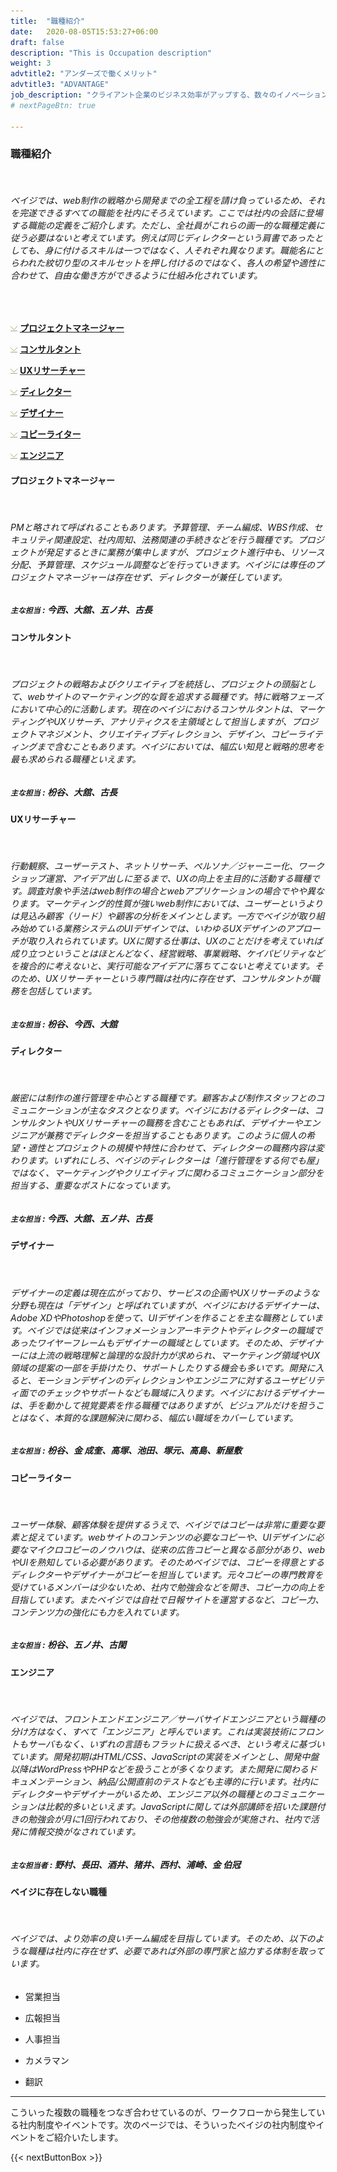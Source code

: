 ```yaml
---
title:  "職種紹介"
date:   2020-08-05T15:53:27+06:00
draft: false
description: "This is Occupation description"
weight: 3
advtitle2: "アンダーズで働くメリット"
advtitle3: "ADVANTAGE"
job_description: "クライアント企業のビジネス効率がアップする、数々のイノベーションをもたらすことが私たちの役割。そのため、どのポジションであっても専門的な知見が磨かれ長期的なキャリアデザインを描くことができます。"
# nextPageBtn: true

---
```


### **職種紹介**
&nbsp;
###### ベイジでは、web制作の戦略から開発までの全工程を請け負っているため、それを完遂できるすべての職能を社内にそろえています。ここでは社内の会話に登場する職能の定義をご紹介します。ただし、全社員がこれらの画一的な職種定義に従う必要はないと考えています。例えば同じディレクターという肩書であったとしても、身に付けるスキルは一つではなく、人それぞれ異なります。職能名にとらわれた紋切り型のスキルセットを押し付けるのではなく、各人の希望や適性に合わせて、自由な働き方ができるように仕組み化されています。
&nbsp;

![Image not available](../../ico_arw_page_anchor.webp "Title")  [**プロジェクトマネージャー**](#プロジェクトマネージャー)   

![Image not available](../../ico_arw_page_anchor.webp "Title")  [**コンサルタント**](#コンサルタント)       

![Image not available](../../ico_arw_page_anchor.webp "Title")  [**UXリサーチャー**](#uxリサーチャー)       

![Image not available](../../ico_arw_page_anchor.webp "Title")  [**ディレクター**](#ディレクター)   

![Image not available](../../ico_arw_page_anchor.webp "Title")  [**デザイナー**](#デザイナー)       

![Image not available](../../ico_arw_page_anchor.webp "Title")  [**コピーライター**](#コピーライター)       

![Image not available](../../ico_arw_page_anchor.webp "Title")  [**エンジニア**](#エンジニア)       

#### **プロジェクトマネージャー**
&nbsp;
###### PMと略されて呼ばれることもあります。予算管理、チーム編成、WBS作成、セキュリティ関連設定、社内周知、法務関連の手続きなどを行う職種です。プロジェクトが発足するときに業務が集中しますが、プロジェクト進行中も、リソース分配、予算管理、スケジュール調整などを行っていきます。ベイジには専任のプロジェクトマネージャーは存在せず、ディレクターが兼任しています。
##### `主な担当` :  今西、大舘、五ノ井、古長

#### **コンサルタント**
&nbsp;
###### プロジェクトの戦略およびクリエイティブを統括し、プロジェクトの頭脳として、webサイトのマーケティング的な質を追求する職種です。特に戦略フェーズにおいて中心的に活動します。現在のベイジにおけるコンサルタントは、マーケティングやUXリサーチ、アナリティクスを主領域として担当しますが、プロジェクトマネジメント、クリエイティブディレクション、デザイン、コピーライティングまで含むこともあります。ベイジにおいては、幅広い知見と戦略的思考を最も求められる職種といえます。 
##### `主な担当` :  枌谷、大舘、古長

#### **UXリサーチャー**
&nbsp;
###### 行動観察、ユーザーテスト、ネットリサーチ、ペルソナ／ジャーニー化、ワークショップ運営、アイデア出しに至るまで、UXの向上を主目的に活動する職種です。調査対象や手法はweb制作の場合とwebアプリケーションの場合でやや異なります。マーケティング的性質が強いweb制作においては、ユーザーというよりは見込み顧客（リード）や顧客の分析をメインとします。一方でベイジが取り組み始めている業務システムのUIデザインでは、いわゆるUXデザインのアプローチが取り入れられています。UXに関する仕事は、UXのことだけを考えていれば成り立つということはほとんどなく、経営戦略、事業戦略、ケイパビリティなどを複合的に考えないと、実行可能なアイデアに落ちてこないと考えています。そのため、UXリサーチャーという専門職は社内に存在せず、コンサルタントが職務を包括しています。
##### `主な担当` :  枌谷、今西、大舘

#### **ディレクター**
&nbsp;
###### 厳密には制作の進行管理を中心とする職種です。顧客および制作スタッフとのコミュニケーションが主なタスクとなります。ベイジにおけるディレクターは、コンサルタントやUXリサーチャーの職務を含むこともあれば、デザイナーやエンジニアが兼務でディレクターを担当することもあります。このように個人の希望・適性とプロジェクトの規模や特性に合わせて、ディレクターの職務内容は変わります。いずれにしろ、ベイジのディレクターは「進行管理をする何でも屋」ではなく、マーケティングやクリエイティブに関わるコミュニケーション部分を担当する、重要なポストになっています。
##### `主な担当` : 今西、大舘、五ノ井、古長

#### **デザイナー**
&nbsp;
###### デザイナーの定義は現在広がっており、サービスの企画やUXリサーチのような分野も現在は「デザイン」と呼ばれていますが、ベイジにおけるデザイナーは、Adobe XDやPhotoshopを使って、UIデザインを作ることを主な職務としています。ベイジでは従来はインフォメーションアーキテクトやディレクターの職域であったワイヤーフレームもデザイナーの職域としています。そのため、デザイナーには上流の戦略理解と論理的な設計力が求められ、マーケティング領域やUX領域の提案の一部を手掛けたり、サポートしたりする機会も多いです。開発に入ると、モーションデザインのディレクションやエンジニアに対するユーザビリティ面でのチェックやサポートなども職域に入ります。ベイジにおけるデザイナーは、手を動かして視覚要素を作る職種ではありますが、ビジュアルだけを担うことはなく、本質的な課題解決に関わる、幅広い職域をカバーしています。
##### `主な担当` : 枌谷、金 成奎、高塚、池田、塚元、高島、新屋敷

#### **コピーライター**
&nbsp;
###### ユーザー体験、顧客体験を提供するうえで、ベイジではコピーは非常に重要な要素と捉えています。webサイトのコンテンツの必要なコピーや、UIデザインに必要なマイクロコピーのノウハウは、従来の広告コピーと異なる部分があり、webやUIを熟知している必要があります。そのためベイジでは、コピーを得意とするディレクターやデザイナーがコピーを担当しています。元々コピーの専門教育を受けているメンバーは少ないため、社内で勉強会などを開き、コピー力の向上を目指しています。またベイジでは自社で日報サイトを運営するなど、コピー力、コンテンツ力の強化にも力を入れています。
##### `主な担当` : 枌谷、五ノ井、古閑

#### **エンジニア**
&nbsp;
###### ベイジでは、フロントエンドエンジニア／サーバサイドエンジニアという職種の分け方はなく、すべて「エンジニア」と呼んでいます。これは実装技術にフロントもサーバもなく、いずれの言語もフラットに扱えるべき、という考えに基づいています。開発初期はHTML/CSS、JavaScriptの実装をメインとし、開発中盤以降はWordPressやPHPなどを扱うことが多くなります。また開発に関わるドキュメンテーション、納品/公開直前のテストなども主導的に行います。社内にディレクターやデザイナーがいるため、エンジニア以外の職種とのコミュニケーションは比較的多いといえます。JavaScriptに関しては外部講師を招いた課題付きの勉強会が月に1回行われており、その他複数の勉強会が実施され、社内で活発に情報交換がなされています。
##### `主な担当者` : 野村、長田、酒井、猪井、西村、浦崎、金 伯冠

#### **ベイジに存在しない職種**
&nbsp;
###### ベイジでは、より効率の良いチーム編成を目指しています。そのため、以下のような職種は社内に存在せず、必要であれば外部の専門家と協力する体制を取っています。



* 営業担当      
  
* 広報担当      

* 人事担当      

* カメラマン      

* 翻訳    
---

こういった複数の職種をつなぎ合わせているのが、ワークフローから発生している社内制度やイベントです。次のページでは、そういったベイジの社内制度やイベントをご紹介いたします。

{{< nextButtonBox >}}
